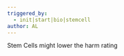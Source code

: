 ```yaml
---
triggered_by:
  - init|start|bio|stemcell
author: AL
---
```

Stem Cells might lower the harm rating
